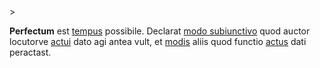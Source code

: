 <!-- markdownlint-disable MD041 -->>
**Perfectum** est [tempus](tempus.md) possibile. Declarat [modo subiunctivo](subiunctivus.md) quod auctor locutorve [actui](actus.md) dato agi antea vult, et [modis](modus.md) aliis quod functio [actus](actus.md) dati peractast.
